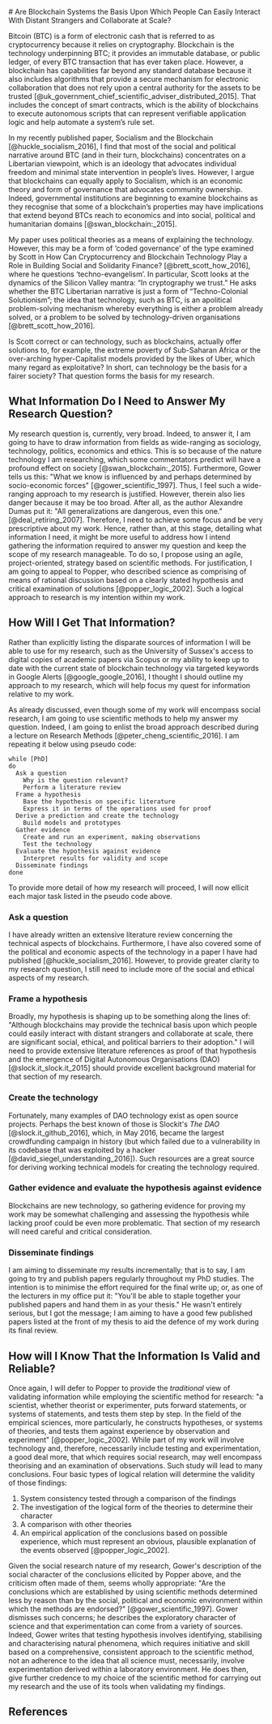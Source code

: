 # Are Blockchain Systems the Basis Upon Which People Can Easily Interact With Distant Strangers and Collaborate at Scale?

Bitcoin (BTC) is a form of electronic cash that is referred to as cryptocurrency because it relies on cryptography. Blockchain is the technology underpinning BTC; it provides an immutable database, or public ledger, of every BTC transaction that has ever taken place. However, a blockchain has capabilities far beyond any standard database because it also includes algorithms that provide a secure mechanism for electronic collaboration that does not rely upon a central authority for the assets to be trusted [@uk_government_chief_scientific_adviser_distributed_2015]. That includes the concept of smart contracts, which is the ability of blockchains to execute autonomous scripts that can represent verifiable application logic and help automate a system’s rule set.

In my recently published paper, Socialism and the Blockchain [@huckle_socialism_2016], I find that most of the social and political narrative around BTC (and in their turn, blockchains) concentrates on a Libertarian viewpoint, which is an ideology that advocates individual freedom and minimal state intervention in people’s lives. However, I argue that blockchains can equally apply to Socialism, which is an economic theory and form of governance that advocates community ownership. Indeed, governmental institutions are beginning to examine blockchains as they recognise that some of a blockchain’s properties may have implications that extend beyond BTCs reach to economics and into social, political and humanitarian domains [@swan_blockchain:_2015].

My paper uses political theories as a means of explaining the technology. However, this may be a form of ‘coded governance’ of the type examined by Scott in How Can Cryptocurrency and Blockchain Technology Play a Role in Building Social and Solidarity Finance? [@brett_scott_how_2016], where he questions ‘techno-evangelism’. In particular, Scott looks at the dynamics of the Silicon Valley mantra: “In cryptography we trust.” He asks whether the BTC Libertarian narrative is just a form of “Techno-Colonial Solutionism”; the idea that technology, such as BTC, is an apolitical problem-solving mechanism whereby everything is either a problem already solved, or a problem to be solved by technology-driven organisations [@brett_scott_how_2016].

Is Scott correct or can technology, such as blockchains, actually offer solutions to, for example, the extreme poverty of Sub-Saharan Africa or the over-arching hyper-Capitalist models provided by the likes of Uber, which many regard as exploitative? In short, can technology be the basis for a fairer society? That question forms the basis for my research.

## What Information Do I Need to Answer My Research Question?

My research question is, currently, very broad. Indeed, to answer it, I am going to have to draw information from fields as wide-ranging as sociology, technology, politics, economics and ethics. This is so because of the nature technology I am researching, which some commentators predict will have a profound effect on society [@swan_blockchain:_2015]. Furthermore, Gower tells us this: "What we know is influenced by and perhaps determined by socio-economic forces" [@gower_scientific_1997]. Thus, I feel such a wide-ranging approach to my research is justified. However, therein also lies danger because it may be too broad. After all, as the author Alexandre Dumas put it: "All generalizations are dangerous, even this one." [@deal_retiring_2007]. Therefore, I need to achieve some focus and be very prescriptive about my work. Hence, rather than, at this stage, detailing what information I need, it might be more useful to address how I intend gathering the information required to answer my question and keep the scope of my research manageable. To do so, I propose using an agile, project-oriented, strategy based on scientific methods. For justification, I am going to appeal to Popper, who described science as comprising of means of rational discussion based on a clearly stated hypothesis and critical examination of solutions [@popper_logic_2002]. Such a logical approach to research is my intention within my work. 

## How Will I Get That Information?

Rather than explicitly listing the disparate sources of information I will be able to use for my research, such as the University of Sussex's access to digital copies of academic papers via Scopus or my ability to keep up to date with the current state of blockchain technology via targeted keywords in Google Alerts [@google_google_2016], I thought I should outline my approach to my research, which will help focus my quest for information relative to my work. 

As already discussed, even though some of my work will encompass social research, I am going to use scientific methods to help my answer my question. Indeed, I am going to enlist the broad approach described during a lecture on Research Methods [@peter_cheng_scientific_2016]. I am repeating it below using pseudo code:

    while [PhD]
    do
      Ask a question
        Why is the question relevant?
        Perform a literature review
      Frame a hypothesis
        Base the hypothesis on specific literature
        Express it in terms of the operations used for proof
      Derive a prediction and create the technology
        Build models and prototypes
      Gather evidence
        Create and run an experiment, making observations
        Test the technology
      Evaluate the hypothesis against evidence
        Interpret results for validity and scope
      Disseminate findings
    done

To provide more detail of how my research will proceed, I will now ellicit each major task listed in the pseudo code above.

### Ask a question

I have already written an extensive literature review concerning the technical aspects of blockchains. Furthermore, I have also covered some of the political and economic aspects of the technology in a paper I have had published [@huckle_socialism_2016]. However, to provide greater clarity to my research question, I still need to include more of the social and ethical aspects of my research.

### Frame a hypothesis

Broadly, my hypothesis is shaping up to be something along the lines of: "Although blockchains may provide the technical basis upon which people could easily interact with distant strangers and collaborate at scale, there are significant social, ethical, and political barriers to their adoption." I will need to provide extensive literature references as proof of that hypothesis and the emergence of Digital Autonomous Organisations (DAO) [@slock.it_slock.it_2015] should provide excellent background material for that section of my research.

### Create the technology

Fortunately, many examples of DAO technology exist as open source projects. Perhaps the best known of those is Slockit's _The DAO_ [@slock.it_github_2016], which, in May 2016, became the largest crowdfunding campaign in history (but which failed due to a vulnerability in its codebase that was exploited by a hacker [@david_siegel_understanding_2016]). Such resources are a great source for deriving working technical models for creating the technology required.

### Gather evidence and evaluate the hypothesis against evidence

Blockchains are new technology, so gathering evidence for proving my work may be somewhat challenging and assessing the hypothesis while lacking proof could be even more problematic. That section of my research will need careful and critical consideration.

### Disseminate findings

I am aiming to disseminate my results incrementally; that is to say, I am going to try and publish papers regularly throughout my PhD studies. The intention is to minimise the effort required for the final write up; or, as one of the lecturers in my office put it: "You'll be able to staple together your published papers and hand them in as your thesis." He wasn't entirely serious, but I got the message; I am aiming to have a good few published papers listed at the front of my thesis to aid the defence of my work during its final review.

## How will I Know That the Information Is Valid and Reliable?

Once again, I will defer to Popper to provide the _traditional_ view of validating information while employing the scientific method for research: "a scientist, whether theorist or experimenter, puts forward statements, or systems of statements, and tests them step by step. In the field of the empirical sciences, more particularly, he constructs hypotheses, or systems of theories, and tests them against experience by observation and experiment" [@popper_logic_2002]. While part of my work will involve technology and, therefore, necessarily include testing and experimentation, a good deal more, that which requires social research, may well encompass theorising and an examination of observations. Such study will lead to many conclusions. Four basic types of logical relation will determine the validity of those findings:

1. System consistency tested through a comparison of the findings 
2. The investigation of the logical form of the theories to determine their character 
3. A comparison with other theories
4. An empirical application of the conclusions based on possible experience, which must represent an obvious, plausible explanation of the events observed [@popper_logic_2002]. 

Given the social research nature of my research, Gower's description of the social character of the conclusions ellicited by Popper above, and the criticism often made of them, seems wholly appropriate: "Are the conclusions which are established by using scientific methods determined less by reason than by the social, political and economic environment within which the methods are endorsed?" [@gower_scientific_1997]. Gower dismisses such concerns; he describes the exploratory character of science and that experimentation can come from a variety of sources. Indeed, Gower writes that testing hypothesis involves identifying, stabilising and characterising natural phenomena, which requires initiative and skill based on a comprehensive, consistent approach to the scientific method, not an adherence to the idea that all science must, necessarily, involve experimentation derived within a laboratory environment. He does then, give further credence to my choice of the scientific method for carrying out my research and the use of its tools when validating my findings.

## References
